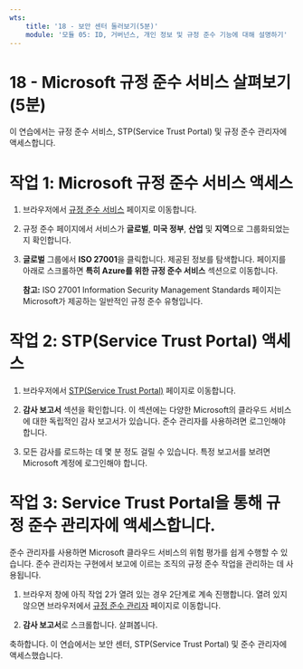 ```yaml
---
wts:
    title: '18 - 보안 센터 둘러보기(5분)'
    module: '모듈 05: ID, 거버넌스, 개인 정보 및 규정 준수 기능에 대해 설명하기'
---
```

# 18 - Microsoft 규정 준수 서비스 살펴보기(5분)

이 연습에서는 규정 준수 서비스, STP(Service Trust Portal) 및 규정 준수 관리자에 액세스합니다. 

# 작업 1: Microsoft 규정 준수 서비스 액세스

1. 브라우저에서 [규정 준수 서비스](https://docs.microsoft.com/ko-kr/compliance/regulatory/offering-home) 페이지로 이동합니다.

2. 규정 준수 페이지에서 서비스가 **글로벌**, **미국 정부**, **산업** 및 **지역**으로 그룹화되었는지 확인합니다.

3. **글로벌** 그룹에서 **ISO 27001**을 클릭합니다. 제공된 정보를 탐색합니다. 페이지를 아래로 스크롤하면 **특히 Azure를 위한 규정 준수 서비스** 섹션으로 이동합니다.

    **참고:** ISO 27001 Information Security Management Standards 페이지는 Microsoft가 제공하는 일반적인 규정 준수 유형입니다.


# 작업 2: STP(Service Trust Portal) 액세스

1. 브라우저에서 [STP(Service Trust Portal)](https://servicetrust.microsoft.com/) 페이지로 이동합니다.

2. **감사 보고서** 섹션을 확인합니다. 이 섹션에는 다양한 Microsoft의 클라우드 서비스에 대한 독립적인 감사 보고서가 있습니다. 준수 관리자를 사용하려면 로그인해야 합니다.

3. 모든 감사를 로드하는 데 몇 분 정도 걸릴 수 있습니다. 특정 보고서를 보려면 Microsoft 계정에 로그인해야 합니다.


# 작업 3: Service Trust Portal을 통해 규정 준수 관리자에 액세스합니다.

준수 관리자를 사용하면 Microsoft 클라우드 서비스의 위험 평가를 쉽게 수행할 수 있습니다. 준수 관리자는 구현에서 보고에 이르는 조직의 규정 준수 작업을 관리하는 데 사용됩니다. 

1. 브라우저 창에 아직 작업 2가 열려 있는 경우 2단계로 계속 진행합니다. 열려 있지 않으면 브라우저에서 [규정 준수 관리자](https://servicetrust.microsoft.com/ComplianceManager) 페이지로 이동합니다. 

2. **감사 보고서**로 스크롤합니다. 살펴봅니다.

축하합니다. 이 연습에서는 보안 센터, STP(Service Trust Portal) 및 준수 관리자에 액세스했습니다.

